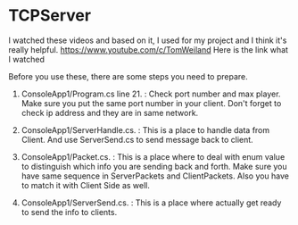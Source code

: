 # TCPServer
I watched these videos and based on it, I used for my project and I think it's really helpful.
https://www.youtube.com/c/TomWeiland
Here is the link what I watched

Before you use these, there are some steps you need to prepare.
1. ConsoleApp1/Program.cs line 21. : Check port number and max player.
Make sure you put the same port number in your client.
Don't forget to check ip address and they are in same network.

2. ConsoleApp1/ServerHandle.cs. : This is a place to handle data from Client.
And use ServerSend.cs to send message back to client.

3. ConsoleApp1/Packet.cs. : This is a place where to deal with enum value to distinguish which info you are sending back and forth.
Make sure you have same sequence in ServerPackets and ClientPackets.
Also you have to match it with Client Side as well.

4. ConsoleApp1/ServerSend.cs. : This is a place where actually get ready to send the info to clients.

